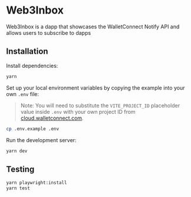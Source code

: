 # Web3Inbox

Web3Inbox is a dapp that showcases the WalletConnect Notify API and allows users to subscribe to dapps

## Installation

Install dependencies:

```bash
yarn
```

Set up your local environment variables by copying the example into your own `.env` file:

> Note: You will need to substitute the `VITE_PROJECT_ID` placeholder value inside `.env` with your own project ID
> from [cloud.walletconnect.com](https://cloud.walletconnect.com).

```bash
cp .env.example .env
```

Run the development server:

```bash
yarn dev
```

## Testing

```bash
yarn playwright:install
yarn test
```
